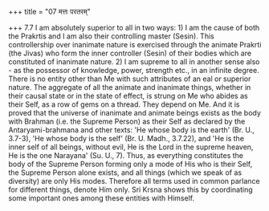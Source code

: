 +++
title = "07 मत्तः परतरम्"

+++
7.7 I am absolutely superior to all in two ways: 1) I am the cause of
both the Prakrtis and I am also their controlling master (Sesin). This
controllership over inanimate nature is exercised through the animate
Prakrti (the Jivas) who form the inner controller (Sesin) of their
bodies which are constituted of inanimate nature. 2) I am supreme to all
in another sense also - as the possessor of knowledge, power, strength
etc., in an infinite degree. There is no entity other than Me with such
attributes of an eal or superior nature. The aggregate of all the
animate and inanimate things, whether in their causal state or in the
state of effect, is strung on Me who abides as their Self, as a row of
gems on a thread. They depend on Me. And it is proved that the universe
of inanimate and animate beings exists as the body with Brahman (i.e.
the Supreme Person) as their Self as declared by the Antaryami-brahmana
and other texts: 'He whose body is the earth' (Br. U., 3.7-3), 'He whose
body is the self' (Br. U. Madh., 3.7.22), and 'He is the inner self of
all beings, without evil, He is the Lord in the supreme heaven, He is
the one Narayana' (Su. U., 7). Thus, as everything constitutes the body
of the Supreme Person forming only a mode of His who is their Self, the
Supreme Person alone exists, and all things (which we speak of as
diversity) are only His modes. Therefore all terms used in common
parlance for different things, denote Him only. Sri Krsna shows this by
coordinating some important ones among these entities with Himself.
